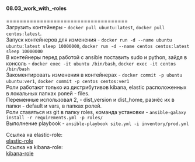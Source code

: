 #### 08.03_work_with_-roles </br>
====================================</br>
Загрузить контейнеры - `docker pull ubuntu:latest`, `docker pull centos:latest`. </br>
Запуск контейнеров для изменения - `docker run -d --name ubuntu ubuntu:latest sleep 10000000`, `docker run -d --name centos centos:latest sleep 10000000` </br> 
В контейнеры перед работой с ansible поставить sudo и python, зайдя в консоль - `docker exec -it ubuntu /bin/bash`, `docker exec -it centos /bin/bash`</br>
Закоментировать изменения в контейнерах - `docker commit -p ubuntu ubuntu:ver1`,  `docker commit -p centos centos:ver1`</br>
Роли работают только из дистрибутивов kibana, elastic расположенных в локальных папках ролей - files. </br>
Переменные использовал 2, - dist_version и dist_home, разнёс их в папки - default и vars, в папках ролей.</br>
Роли ставяться из git в папку roles, команда установки - `ansible-galaxy install -r requirements.yml -p roles/`</br>
Выполнение playbook - `ansible-playbook site.yml -i inventory/prod.yml`</br>

Ссылка на elastic-role:</br>
    [elastic-role](https://github.com/murzinvit/elastic-role.git) </br>
Ссылка на kibana-role:</br>
    [kibana-role](https://github.com/murzinvit/kibana-role.git) </br>

